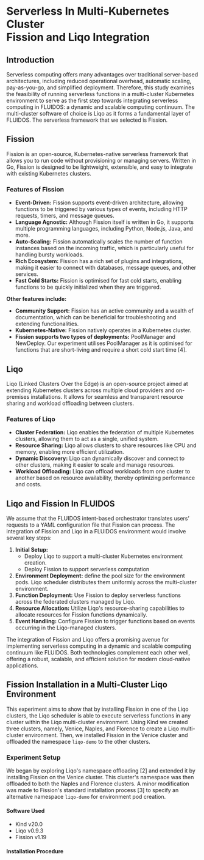 # Serverless In Multi-Kubernetes Cluster  <br> <span> Fission and Liqo Integration </span>

## Introduction
Serverless computing offers many advantages over traditional server-based architectures, including reduced operational overhead, automatic scaling, pay-as-you-go, and simplified deployment. 
Therefore, this study examines the feasibility of running serverless functions in a multi-cluster Kubernetes environment to serve as the first step towards integrating serverless computing in FLUIDOS: 
a dynamic and scalable computing continuum. The multi-cluster software of choice is Liqo as it forms a fundamental layer of FLUIDOS. The serverless framework that we selected is Fission.

## Fission
Fission is an open-source, Kubernetes-native serverless framework that allows you to run code without provisioning or managing servers. Written in Go, Fission is designed to be lightweight, 
extensible, and easy to integrate with existing Kubernetes clusters.

### Features of Fission
- __Event-Driven:__ Fission supports event-driven architecture, allowing functions to be triggered by various types of events, including HTTP requests, timers, and message queues.
- __Language Agnostic:__ Although Fission itself is written in Go, it supports multiple programming languages, including Python, Node.js, Java, and more.
- __Auto-Scaling:__ Fission automatically scales the number of function instances based on the incoming traffic, which is particularly useful for handling bursty workloads.
- __Rich Ecosystem:__ Fission has a rich set of plugins and integrations, making it easier to connect with databases, message queues, and other services.
- __Fast Cold Starts:__ Fission is optimised for fast cold starts, enabling functions to be quickly initialized when they are triggered.
  
__Other features include:__
- __Community Support:__ Fission has an active community and a wealth of documentation, which can be beneficial for troubleshooting and extending functionalities.
- __Kubernetes-Native:__ Fission natively operates in a Kubernetes cluster.
- __Fission supports two types of deployments:__ PoolManager and NewDeploy. Our experiment utilises PoolManager as it is optimised for functions that are short-living and require a short cold start time [4].

## Liqo
Liqo (Linked Clusters Over the Edge) is an open-source project aimed at extending Kubernetes clusters across multiple cloud providers and on-premises installations. It allows for seamless and transparent 
resource sharing and workload offloading between clusters.

### Features of Liqo
- __Cluster Federation:__ Liqo enables the federation of multiple Kubernetes clusters, allowing them to act as a single, unified system.
- __Resource Sharing:__ Liqo allows clusters to share resources like CPU and memory, enabling more efficient utilization.
- __Dynamic Discovery:__ Liqo can dynamically discover and connect to other clusters, making it easier to scale and manage resources.
- __Workload Offloading:__ Liqo can offload workloads from one cluster to another based on resource availability, thereby optimizing performance and costs.

## Liqo and Fission In FLUIDOS
We assume that the FLUIDOS intent-based orchestrator translates users’ requests to a YAML configuration file that Fission can process. The integration of Fission and Liqo in a FLUIDOS environment would involve 
several key steps:

1. __Initial Setup:__ 
    - Deploy Liqo to support a multi-cluster Kubernetes environment creation.
    - Deploy Fission to support serverless computation
2. __Environment Deployment:__ define the pool size for the environment pods. Liqo scheduler distributes them uniformly across the multi-cluster environment.
3. __Function Deployment:__ Use Fission to deploy serverless functions across the federated clusters managed by Liqo.
4. __Resource Allocation:__ Utilize Liqo's resource-sharing capabilities to allocate resources for Fission functions dynamically.
5. __Event Handling:__ Configure Fission to trigger functions based on events occurring in the Liqo-managed clusters.
   
The integration of Fission and Liqo offers a promising avenue for implementing serverless computing in a dynamic and scalable computing continuum like FLUIDOS. Both technologies complement each other well, 
offering a robust, scalable, and efficient solution for modern cloud-native applications. 

## Fission Installation in a Multi-Cluster Liqo Environment
This experiment aims to show that by installing Fission in one of the Liqo clusters, the Liqo scheduler is able to execute serverless functions in any cluster within the Liqo multi-cluster environment. 
Using Kind we created three clusters, namely, Venice, Naples, and Florence to create a Liqo multi-cluster environment. Then, we installed Fission in the Venice cluster and offloaded the namespace 
`liqo-demo` to the other clusters.

### Experiment Setup
We began by exploring Liqo's namespace offloading [2] and extended it by installing Fission on the Venice cluster. This cluster's namespace was then offloaded to both the Naples and Florence clusters. 
A minor modification was made to Fission's standard installation process [3] to specify an alternative namespace `liqo-demo` for environment pod creation.


#### Software Used
- Kind v20.0
- Liqo v0.9.3
- Fission v1.19

#### Installation Procedure







